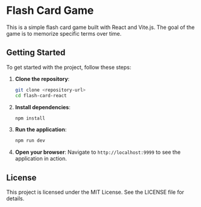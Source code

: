 # Flash Card Game

This is a simple flash card game built with React and Vite.js. 
The goal of the game is to memorize specific terms over time.

## Getting Started

To get started with the project, follow these steps:

1. **Clone the repository**:
   ```bash
   git clone <repository-url>
   cd flash-card-react
   ```

2. **Install dependencies**:
   ```bash
   npm install
   ```

3. **Run the application**:
   ```bash
   npm run dev
   ```

4. **Open your browser**:
   Navigate to `http://localhost:9999` to see the application in action.

## License

This project is licensed under the MIT License. See the LICENSE file for details.